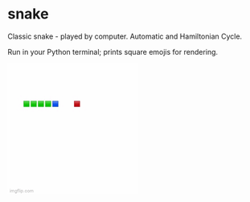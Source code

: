 # snake
Classic snake - played by computer. Automatic and Hamiltonian Cycle.

Run in your Python terminal; prints square emojis for rendering.

![alt text](snake_demo.gif)
